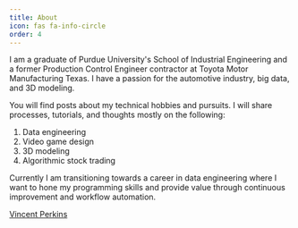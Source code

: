 ```yaml
---
title: About
icon: fas fa-info-circle
order: 4
---
```


I am a graduate of Purdue University's School of Industrial Engineering and a former Production Control Engineer contractor at Toyota Motor Manufacturing Texas. I have a passion for the automotive industry, big data, and 3D modeling.

You will find posts about my technical hobbies and pursuits. I will share processes, tutorials, and thoughts mostly on the following: 
1. Data engineering
2. Video game design
3. 3D modeling
4. Algorithmic stock trading

Currently I am  transitioning towards a career in data engineering where I want to hone my programming skills and provide value through continuous improvement and workflow automation. 

[Vincent Perkins](https://www.linkedin.com/in/vincentfperkins/) 
